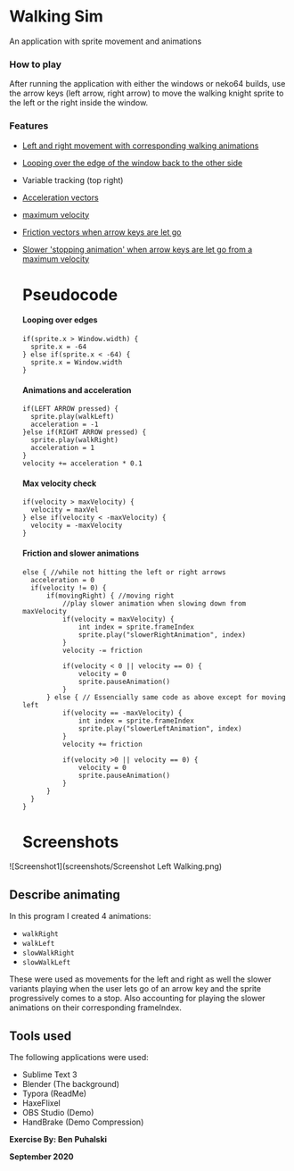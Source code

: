 # Walking Sim

An application with sprite movement and animations

### How to play

After running the application with either the windows or neko64 builds, use the arrow keys (left arrow, right arrow) to move the walking knight sprite to the left or the right inside the window.

### Features

- [Left and right movement with corresponding walking animations](#animations-and-acceleration)

- [Looping over the edge of the window back to the other side](#looping-over-edges)

- Variable tracking (top right)

- [Acceleration vectors](#animations-and-acceleration)

- [maximum velocity](#max-velocity-check)

- [Friction vectors when arrow keys are let go](#friction-and-slower-animations)

- [Slower 'stopping animation' when arrow keys are let go from a maximum velocity](#friction-and-slower-animations)

  

  # Pseudocode

  #### Looping over edges

  ```pseudocode
  if(sprite.x > Window.width) {
  	sprite.x = -64
  } else if(sprite.x < -64) {
  	sprite.x = Window.width
  }
  ```

  #### Animations and acceleration

  ```pseudocode
  if(LEFT ARROW pressed) {
  	sprite.play(walkLeft)
  	acceleration = -1
  }else if(RIGHT ARROW pressed) {
  	sprite.play(walkRight)
  	acceleration = 1
  }
  velocity += acceleration * 0.1
  ```

  #### Max velocity check

  ```pseudocode
  if(velocity > maxVelocity) {
  	velocity = maxVel
  } else if(velocity < -maxVelocity) {
  	velocity = -maxVelocity
  }
  ```

  #### Friction and slower animations

  ```pseudocode
  else { //while not hitting the left or right arrows
  	acceleration = 0
  	if(velocity != 0) {
  		if(movingRight) { //moving right
  			//play slower animation when slowing down from maxVelocity
  			if(velocity = maxVelocity) {
  				int index = sprite.frameIndex
  				sprite.play("slowerRightAnimation", index)
  			}
  			velocity -= friction
  			
  			if(velocity < 0 || velocity == 0) {
  				velocity = 0
  				sprite.pauseAnimation()
  			}
  		} else { // Essencially same code as above except for moving left
  			if(velocity == -maxVelocity) {
  				int index = sprite.frameIndex
  				sprite.play("slowerLeftAnimation", index)
  			}
  			velocity += friction
  			
  			if(velocity >0 || velocity == 0) {
  				velocity = 0
  				sprite.pauseAnimation()
  			}
  		}
  	}
  }
  ```

  # Screenshots

![Screenshot1](screenshots/Screenshot Left Walking.png)

## Describe animating

In this program I created 4 animations:

- `walkRight`
- `walkLeft`
- `slowWalkRight`
- `slowWalkLeft`

These were used as movements for the left and right as well the slower variants playing when the user lets go of an arrow key and the sprite progressively comes to a stop. Also accounting for playing the slower animations on their corresponding frameIndex.



## Tools used

The following applications were used:

- Sublime Text 3
- Blender (The background) 
- Typora (ReadMe) 
- HaxeFlixel
- OBS Studio (Demo) 
- HandBrake (Demo Compression) 



**Exercise By: Ben Puhalski**

**September 2020**
